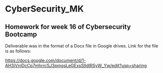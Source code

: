 # CyberSecurity_MK

## Homework for week 16 of Cybersecurity Bootcamp

Deliverable was in the format of a Docx file in Google drives.
Link for the file is as follows:

https://docs.google.com/document/d/1-AH3iVnjDcCp7mhrrcSJ3pmgsLeGExsSlIdIRSyW_Yw/edit?usp=sharing